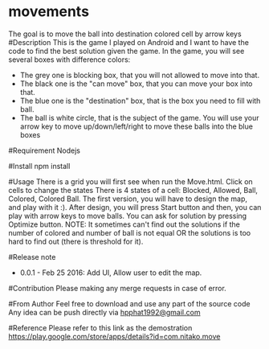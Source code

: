 # movements
The goal is to move the ball into destination colored cell by arrow keys
#Description
This is the game I played on Android and I want to have the code to find the best solution given the game.
In the game, you will see several boxes with difference colors:
- The grey one is blocking box, that you will not allowed to move into that.
- The black one is the "can move" box, that you can move your box into that.
- The blue one is the "destination" box, that is the box you need to fill with ball.
- The ball is white circle, that is the subject of the game.
You will use your arrow key to move up/down/left/right to move these balls into the blue boxes

#Requirement
Nodejs

#Install
npm install

#Usage
There is a grid you will first see when run the Move.html. Click on cells to change the states
There is 4 states of a cell: Blocked, Allowed, Ball, Colored, Colored Ball.
The first version, you will have to design the map, and play with it :).
After design, you will press Start button and then, you can play with arrow keys to move balls.
You can ask for solution by pressing Optimize button.
NOTE: It sometimes can't find out the solutions if the number of colored and number of ball is not equal OR the solutions is too hard to find out (there is threshold for it).

#Release note
- 0.0.1 - Feb 25 2016: Add UI, Allow user to edit the map.

#Contribution
Please making any merge requests in case of error.

#From Author
Feel free to download and use any part of the source code
Any idea can be push directly via hpphat1992@gmail.com

#Reference
Please refer to this link as the demostration
https://play.google.com/store/apps/details?id=com.nitako.move 
